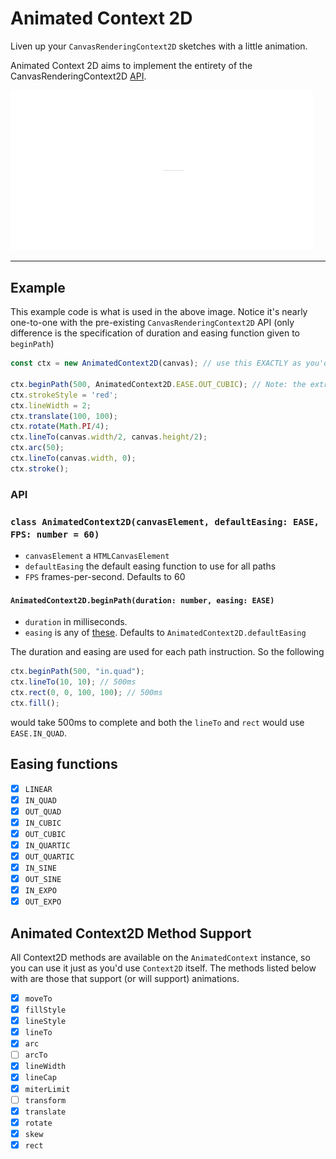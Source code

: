 # Animated Context 2D
Liven up your `CanvasRenderingContext2D` sketches with a little animation.

Animated Context 2D aims to implement the entirety of the CanvasRenderingContext2D
[API](https://developer.mozilla.org/en-US/docs/Web/API/CanvasRenderingContext2D).

<img src="./images/example.gif" width="48%" alt="basic example" /><img src="./images/example-tree.gif" width="48%" alt="tree example" />

---

## Example
This example code is what is used in the above image. Notice it's nearly one-to-one
with the pre-existing `CanvasRenderingContext2D` API (only difference is the
specification of duration and easing function given to `beginPath`)

```js
const ctx = new AnimatedContext2D(canvas); // use this EXACTLY as you'd use `Context2D`, animatinos are FREE!

ctx.beginPath(500, AnimatedContext2D.EASE.OUT_CUBIC); // Note: the extra arguments
ctx.strokeStyle = 'red';
ctx.lineWidth = 2;
ctx.translate(100, 100);
ctx.rotate(Math.PI/4);
ctx.lineTo(canvas.width/2, canvas.height/2);
ctx.arc(50);
ctx.lineTo(canvas.width, 0);
ctx.stroke();
```

### API

### `class AnimatedContext2D(canvasElement, defaultEasing: EASE, FPS: number = 60)`

- `canvasElement` a `HTMLCanvasElement`
- `defaultEasing` the default easing function to use for all paths
- `FPS` frames-per-second. Defaults to 60

#### `AnimatedContext2D.beginPath(duration: number, easing: EASE)`

- `duration` in milliseconds.
- `easing` is any of [these](#easing-functions). Defaults to `AnimatedContext2D.defaultEasing`

The duration and easing are used for each path instruction. So the following

```js
ctx.beginPath(500, "in.quad");
ctx.lineTo(10, 10); // 500ms
ctx.rect(0, 0, 100, 100); // 500ms
ctx.fill();
```

would take 500ms to complete and both the `lineTo` and `rect` would use `EASE.IN_QUAD`.

## Easing functions
- [x] `LINEAR`
- [x] `IN_QUAD`
- [x] `OUT_QUAD`
- [x] `IN_CUBIC`
- [x] `OUT_CUBIC`
- [x] `IN_QUARTIC`
- [x] `OUT_QUARTIC`
- [x] `IN_SINE`
- [x] `OUT_SINE`
- [x] `IN_EXPO`
- [x] `OUT_EXPO`

## Animated Context2D Method Support
All Context2D methods are available on the `AnimatedContext` instance, so you
can use it just as you'd use `Context2D` itself. The methods listed below with
are those that support (or will support) animations.

- [x] `moveTo`
- [x] `fillStyle`
- [x] `lineStyle`
- [x] `lineTo`
- [x] `arc`
- [ ] `arcTo`
- [x] `lineWidth`
- [x] `lineCap`
- [x] `miterLimit`
- [ ] `transform`
- [x] `translate`
- [x] `rotate`
- [x] `skew`
- [x] `rect`
